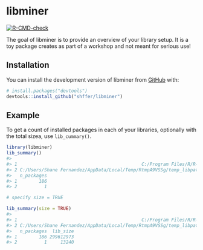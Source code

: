 
<!-- README.md is generated from README.Rmd. Please edit that file -->

# libminer

<!-- badges: start -->

[![R-CMD-check](https://github.com/shffer/libminer/actions/workflows/R-CMD-check.yaml/badge.svg)](https://github.com/shffer/libminer/actions/workflows/R-CMD-check.yaml)
<!-- badges: end -->

The goal of libminer is to provide an overview of your library setup. It
is a toy package creates as part of a workshop and not meant for serious
use!

## Installation

You can install the development version of libminer from
[GitHub](https://github.com/) with:

``` r
# install.packages("devtools")
devtools::install_github("shffer/libminer")
```

## Example

To get a count of installed packages in each of your libraries,
optionally with the total sizea, use `lib_cummary()`.

``` r
library(libminer)
lib_summary()
#>                                                                           Library
#> 1                                              C:/Program Files/R/R-4.3.1/library
#> 2 C:/Users/Shane Fernandez/AppData/Local/Temp/RtmpA9VSSg/temp_libpath50fc5a12704f
#>   n_packages
#> 1        186
#> 2          1

# specify size = TRUE

lib_summary(size = TRUE)
#>                                                                           Library
#> 1                                              C:/Program Files/R/R-4.3.1/library
#> 2 C:/Users/Shane Fernandez/AppData/Local/Temp/RtmpA9VSSg/temp_libpath50fc5a12704f
#>   n_packages  lib_size
#> 1        186 299612973
#> 2          1     13240
```
